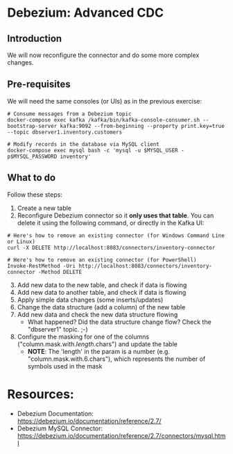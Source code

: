 # Debezium: Advanced CDC

## Introduction

We will now reconfigure the connector and do some more complex changes.

## Pre-requisites

We will need the same consoles (or UIs) as in the previous exercise:

```shell
# Consume messages from a Debezium topic
docker-compose exec kafka /kafka/bin/kafka-console-consumer.sh --bootstrap-server kafka:9092 --from-beginning --property print.key=true --topic dbserver1.inventory.customers

# Modify records in the database via MySQL client
docker-compose exec mysql bash -c 'mysql -u $MYSQL_USER -p$MYSQL_PASSWORD inventory'
```

## What to do

Follow these steps:

1. Create a new table
2. Reconfigure Debezium connector so it **only uses that table**. You can delete it using the following command, or directly in the Kafka UI:

```shell
# Here's how to remove an existing connector (for Windows Command Line or Linux)
curl -X DELETE http://localhost:8083/connectors/inventory-connector

# Here's how to remove an existing connector (for PowerShell)
Invoke-RestMethod -Uri http://localhost:8083/connectors/inventory-connector -Method DELETE
```

3. Add new data to the new table, and check if data is flowing
4. Add new data to another table, and check if data is flowing
5. Apply simple data changes (some inserts/updates)
6. Change the data structure (add a column) of the new table
7. Add new data and check the new data structure flowing
   * What happened? Did the data structure change flow? Check the "dbserver1" topic. ;-)
8. Configure the masking for one of the columns ("column.mask.with._length_.chars") and update the table
   * **NOTE**: The 'length' in the param is a number (e.g. "column.mask.with.6.chars"), which represents the number of symbols used in the mask

# Resources:

* Debezium Documentation: https://debezium.io/documentation/reference/2.7/
* Debezium MySQL Connector: https://debezium.io/documentation/reference/2.7/connectors/mysql.html